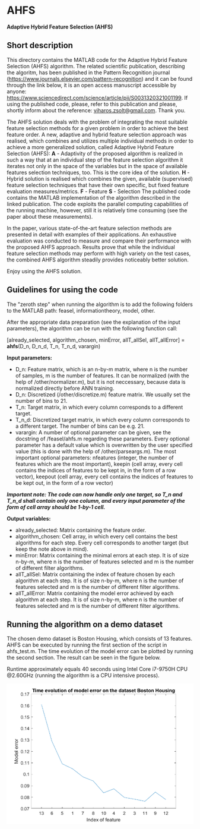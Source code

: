 # AHFS
 **Adaptive Hybrid Feature Selection (AHFS)**

## Short description
This directory contains the MATLAB code for the Adaptive Hybrid Feature Selection (AHFS) algorithm. The related scientific publication, describing the algoritm, has been published in the Pattern Recognition journal (https://www.journals.elsevier.com/pattern-recognition) and it can be found through the link below, it is an open access manuscript accessible by anyone: https://www.sciencedirect.com/science/article/pii/S0031320321001199.
If using the published code, please, refer to this publication and please, shortly inform about the reference: viharos.zsolt@gmail.com. Thank you.

The AHFS solution deals with the problem of integrating the most suitable feature selection methods for a given problem in order to achieve the best feature order. A new, adaptive and hybrid feature selection approach was realised, which combines and utilizes multiple individual methods in order to achieve a more generalized solution, called Adaptive Hybrid Feature Selection (AHFS):
**A** - Adaptivity of the proposed algorithm is realized in such a way that at an individual step of the feature selection algorithm it iterates not only in the space of the variables but in the space of available features selection techniques, too. This is the core idea of the solution.
**H** - Hybrid solution is realised which combines the given, available (supervised) feature selection techniques that have their own specific, but fixed feature evaluation measures/metrics.
**F** - Feature
**S** - Selection
The published code contains the MATLAB implementation of the algorithm described in the linked publication. The code exploits the parallel computing capabilities of the running machine, however, still it is relatively time consuming (see the paper about these measurements).

In the paper, various state-of-the-art feature selection methods are presented in detail with examples of their applications. An exhaustive evaluation was conducted to measure and compare their performance with the proposed AHFS approach. Results prove that while the individual feature selection methods may perform with high variety on the test cases, the combined AHFS algorithm steadily provides noticeably better solution.

Enjoy using the AHFS solution.

## Guidelines for using the code

The "zeroth step" when running the algorithm is to add the following folders to the MATLAB path: feasel, informationtheory, model, other.

After the appropriate data preparation (see the explanation of the input parameters), the algorithm can be run with the following function call:

[already\_selected, algorithm\_chosen, minError, 
    allT\_allSel, allT\_allError] = **ahfs**(D\_n, D\_n\_d, T\_n, T\_n\_d, varargin)


**Input parameters:**

* D\_n: Feature matrix, which is an n-by-m matrix, where n is the number of samples, m is the number of features. It can be normalized (with the help of /other/normalizer.m), but it is not neccessary, because data is normalized directly before ANN training.
* D\_n: Discretized (/other/discretize.m) feature matrix. We usually set the number of bins to 21.
* T\_n: Target matrix, in which every column corresponds to a different target. 
* T\_n\_d: Discretized target matrix, in which every column corresponds to a different target. The number of bins can be e.g. 21.
* varargin: A number of optional parameter can be given, see the docstring of /feasel/ahfs.m regarding these parameters. Every optional parameter has a default value which is overwritten by the user specified value (this is done with the help of /other/parseargs.m). The most important optional parameters: nfeatures (integer, the number of features which are the most important), keepin (cell array, every cell contains the indices of features to be kept in, in the form of a row vector), keepout (cell array, every cell contains the indices of features to be kept out, in the form of a row vector)

_**Important note: The code can now handle only one target, so T\_n and T\_n\_d shall contain only one column, and every input parameter of the form of cell array should be 1-by-1 cell.**_

**Output variables:**

* already\_selected: Matrix containing the feature order.
* algorithm\_chosen: Cell array, in which every cell contains the best algorithms for each step. Every cell corresponds to another target (but keep the note above in mind).
* minError: Matrix containing the minimal errors at each step. It is of size n-by-m, where n is the number of features selected and m is the number of different filter algorithms.
* allT\_allSel: Matrix containing the index of feature chosen by each algorithm at each step. It is of size n-by-m, where n is the number of features selected and m is the number of different filter algorithms.
* allT\_allError: Matrix containing the model error achieved by each algorithm at each step. It is of size n-by-m, where n is the number of features selected and m is the number of different filter algorithms.

## Running the algorithm on a demo dataset

The chosen demo dataset is Boston Housing, which consists of 13 features. AHFS can be executed by running the first section of the script in ahfs_test.m.
The time evolution of the model error can be plotted by running the second section. The result can be seen in the figure below.

Runtime approximately equals 40 seconds using Intel Core i7-9750H CPU @2.60GHz (running the algorithm is a CPU intensive process).

![housing_error](./images/housing_error_curve.png)

